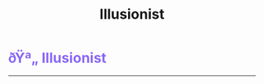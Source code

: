 ﻿---
lang: en-US
title: Illusionist
prev: Dreamweaver
next: Poisoner
---
# <font color="#8a68f5">ðŸª„ <b>Illusionist</b></font> <Badge text="Trickery" type="tip" vertical="middle"/>
---




